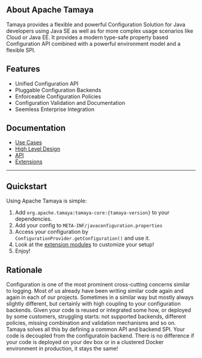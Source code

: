 ## About Apache Tamaya

Tamaya provides a flexible and powerful Configuration Solution 
for Java developers using Java SE as well as for more complex 
usage scenarios like Cloud or Java EE. It provides a modern 
type-safe property based Configuration API combined with a 
powerful environment model and a flexible SPI. 

## Features

* Unified Configuration API
* Pluggable Configuration Backends
* Enforceable Configuration Policies
* Configuration Validation and Documentation
* Seemless Enterprise Integration

## Documentation

* [Use Cases](usecases.html)
* [High Level Design](HighLevelDesign.html)
* [API](API.html)
* [Extensions](extensions.html)

---

## Quickstart

Using Apache Tamaya is simple:

1. Add `org.apache.tamaya:tamaya-core:{tamaya-version}` to your dependencies.
2. Add your config to `META-INF/javaconfiguration.properties`
3. Access your configuration by `ConfigurationProvider.getConfiguration()` and use it.
4. Look at the [extension modules](extensions.html) to customize your setup!
5. Enjoy!


## Rationale

Configuration is one of the most prominent cross-cutting concerns similar to logging. Most of us already have been
writing similar code again and again in each of our projects. Sometimes in a similar way but mostly always slightly
different, but certainly with high coupling to your configuration backends. Given your code is reused or integrated
some how, or deployed by some customers, struggling starts: not supported backends, different policies, missing
combination and validation mechanisms and so on. Tamaya solves all this by defining a common API and backend SPI.
Your code is decoupled from the configuratoin backend. There is no difference if your code is deployed on your dev box
or in a clustered Docker environment in production, it stays the same!



